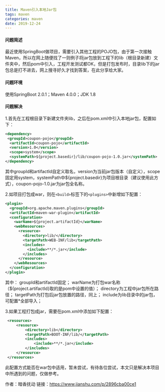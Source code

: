 ```yaml
---
title: Maven引入本地Jar包
tags: maven
categories: maven
date: 2019-12-24
---
```


#### 问题简述

最近使用SpringBoot做项目，需要引入其他工程的POJO包，由于第一次接触Maven，所以在网上随便找了一则例子将jar包放到工程下的lib（根目录新建）文件夹中，然后pom中引入，工程开发测试都OK，但是打包发布时，目录lib下的jar包总是打不进去，网上搜寻好久才找到答案，在此分享给大家。
#### 问题环境

使用SpringBoot 2.0.1；Maven 4.0.0；JDK 1.8
#### 问题解决

1.首先在工程根目录下新建文件夹lib，之后在pom.xml中引入本地jar包，配置如下：
```xml
<dependency>
 <groupId>coupon-pojo</groupId>
  <artifactId>coupon-pojo</artifactId>
  <version>1.0</version>
  <scope>system</scope>
  <systemPath>${project.basedir}/lib/coupon-pojo-1.0.jar</systemPath>
</dependency>
```

其中groupId和artifactId自定义取名，version为当前jar包版本（自定义），scope固定用system，systemPath中${project.basedir}为项目根目录（建议使用此方式），coupon-pojo-1.0.jar为jar包全名称。

2.如项目打包成war，则在`<build>`标签下的`<plugins>`中新增如下配置：
```xml
<plugin>
  <groupId>org.apache.maven.plugins</groupId>
  <artifactId>maven-war-plugin</artifactId>
  <configuration>
    <warName>${project.artifactId}</warName>
    <webResources>
      <resource>
        <directory>lib/</directory>
        <targetPath>WEB-INF/lib</targetPath>
        <includes>
          <include>**/*.jar</include>
        </includes>
      </resource>
    </webResources>
  </configuration>
</plugin>
```

其中：
groupId和artifactId固定；
warName为打包war名称（${project.artifactId}取的是pom中设置的值）；
directory为工程中jar包所在路径；
targetPath为打包后jar包放置的路径，同上；
include为lib目录中的jar包，可配置*全部导入；

3.如果工程打包成jar，需要在pom.xml中添加如下配置：
```xml
 <resources>  
     <resource>  
         <directory>lib</directory>  
         <targetPath>BOOT-INF/lib/</targetPath>  
         <includes>  
             <include>**/*.jar</include>  
         </includes>  
     </resource>
 </resources>
```
此配置方式能否在war包中适用，暂未尝试，有待各位尝试，本文只是解决本项目中所遇到的问题，仅做参考。



作者：暗香抚动
链接：<a href='https://www.jianshu.com/p/2896cba00ce1'>https://www.jianshu.com/p/2896cba00ce1</a>